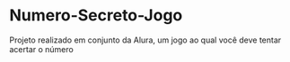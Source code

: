# Numero-Secreto-Jogo
Projeto realizado em conjunto da Alura, um jogo ao qual você deve tentar acertar o número
